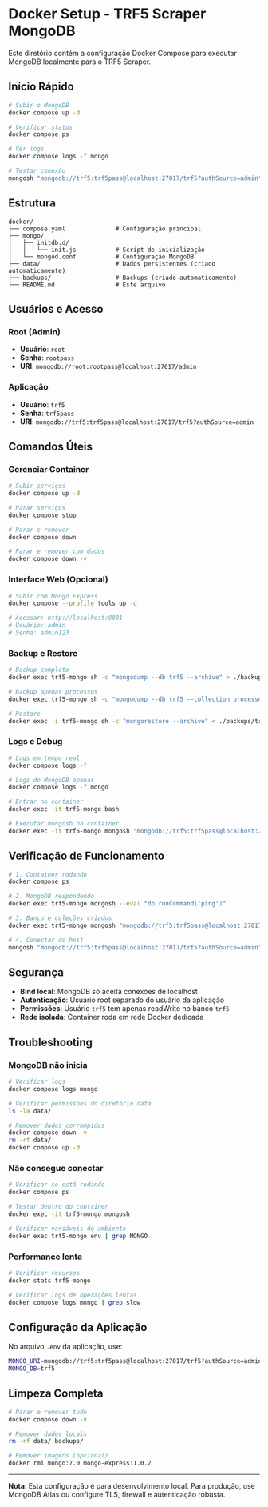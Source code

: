 # Docker Setup - TRF5 Scraper MongoDB

Este diretório contém a configuração Docker Compose para executar MongoDB localmente para o TRF5 Scraper.

## Início Rápido

```bash
# Subir o MongoDB
docker compose up -d

# Verificar status
docker compose ps

# Ver logs
docker compose logs -f mongo

# Testar conexão
mongosh "mongodb://trf5:trf5pass@localhost:27017/trf5?authSource=admin"
```

## Estrutura

```
docker/
├── compose.yaml              # Configuração principal
├── mongo/
│   ├── initdb.d/
│   │   └── init.js           # Script de inicialização
│   └── mongod.conf           # Configuração MongoDB
├── data/                     # Dados persistentes (criado automaticamente)
├── backups/                  # Backups (criado automaticamente)
└── README.md                 # Este arquivo
```

## Usuários e Acesso

### Root (Admin)
- **Usuário**: `root`
- **Senha**: `rootpass`
- **URI**: `mongodb://root:rootpass@localhost:27017/admin`

### Aplicação
- **Usuário**: `trf5`
- **Senha**: `trf5pass`
- **URI**: `mongodb://trf5:trf5pass@localhost:27017/trf5?authSource=admin`

## Comandos Úteis

### Gerenciar Container

```bash
# Subir serviços
docker compose up -d

# Parar serviços
docker compose stop

# Parar e remover
docker compose down

# Parar e remover com dados
docker compose down -v
```

### Interface Web (Opcional)

```bash
# Subir com Mongo Express
docker compose --profile tools up -d

# Acessar: http://localhost:8081
# Usuário: admin
# Senha: admin123
```

### Backup e Restore

```bash
# Backup completo
docker exec trf5-mongo sh -c "mongodump --db trf5 --archive" > ./backups/trf5-$(date +%F).archive

# Backup apenas processos
docker exec trf5-mongo sh -c "mongodump --db trf5 --collection processos --archive" > ./backups/processos-$(date +%F).archive

# Restore
docker exec -i trf5-mongo sh -c "mongorestore --archive" < ./backups/trf5-YYYY-MM-DD.archive
```

### Logs e Debug

```bash
# Logs em tempo real
docker compose logs -f

# Logs do MongoDB apenas
docker compose logs -f mongo

# Entrar no container
docker exec -it trf5-mongo bash

# Executar mongosh no container
docker exec -it trf5-mongo mongosh "mongodb://trf5:trf5pass@localhost:27017/trf5?authSource=admin"
```

## Verificação de Funcionamento

```bash
# 1. Container rodando
docker compose ps

# 2. MongoDB respondendo
docker exec trf5-mongo mongosh --eval "db.runCommand('ping')"

# 3. Banco e coleções criados
docker exec trf5-mongo mongosh "mongodb://trf5:trf5pass@localhost:27017/trf5?authSource=admin" --eval "show collections"

# 4. Conectar do host
mongosh "mongodb://trf5:trf5pass@localhost:27017/trf5?authSource=admin" --eval "db.processos.find().limit(1)"
```

## Segurança

- **Bind local**: MongoDB só aceita conexões de localhost
- **Autenticação**: Usuário root separado do usuário da aplicação
- **Permissões**: Usuário `trf5` tem apenas readWrite no banco `trf5`
- **Rede isolada**: Container roda em rede Docker dedicada

## Troubleshooting

### MongoDB não inicia

```bash
# Verificar logs
docker compose logs mongo

# Verificar permissões do diretório data
ls -la data/

# Remover dados corrompidos
docker compose down -v
rm -rf data/
docker compose up -d
```

### Não consegue conectar

```bash
# Verificar se está rodando
docker compose ps

# Testar dentro do container
docker exec -it trf5-mongo mongosh

# Verificar variáveis de ambiente
docker exec trf5-mongo env | grep MONGO
```

### Performance lenta

```bash
# Verificar recursos
docker stats trf5-mongo

# Verificar logs de operações lentas
docker compose logs mongo | grep slow
```

## Configuração da Aplicação

No arquivo `.env` da aplicação, use:

```bash
MONGO_URI=mongodb://trf5:trf5pass@localhost:27017/trf5?authSource=admin
MONGO_DB=trf5
```

## Limpeza Completa

```bash
# Parar e remover tudo
docker compose down -v

# Remover dados locais
rm -rf data/ backups/

# Remover imagens (opcional)
docker rmi mongo:7.0 mongo-express:1.0.2
```

---

**Nota**: Esta configuração é para desenvolvimento local. Para produção, use MongoDB Atlas ou configure TLS, firewall e autenticação robusta.